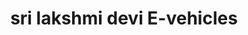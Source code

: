 ---
title: "sri lakshmi devi E-vehicles"
url: /kakinada/sri-lakshmi-devi-e-vehicles/
shop: motorcycle
---